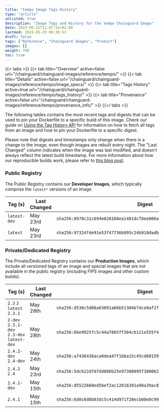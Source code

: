 ```yaml
---
title: "tempo Image Tags History"
type: "article"
unlisted: true
description: "Image Tags and History for the tempo Chainguard Image"
date: 2023-06-22T11:07:52+02:00
lastmod: 2024-05-29 00:38:53
draft: false
tags: ["Reference", "Chainguard Images", "Product"]
images: []
weight: 700
toc: true
---
```


{{< tabs >}}
{{< tab title="Overview" active=false url="/chainguard/chainguard-images/reference/tempo/" >}}
{{< tab title="Details" active=false url="/chainguard/chainguard-images/reference/tempo/image_specs/" >}}
{{< tab title="Tags History" active=true url="/chainguard/chainguard-images/reference/tempo/tags_history/" >}}
{{< tab title="Provenance" active=false url="/chainguard/chainguard-images/reference/tempo/provenance_info/" >}}
{{</ tabs >}}

The following tables contains the most recent tags and digests that can be used to pin your Dockerfile to a specific build of this image. Check our guide on [Using the Tag History API](/chainguard/chainguard-images/using-the-tag-history-api/) for information on how to fetch all tags from an image and how to pin your Dockerfile to a specific digest.

Please note that digests and timestamps only change when there is a change to the image, even though images are rebuilt every night. The "Last Changed" column indicates when the image was last modified, and doesn't always reflect the latest build timestamp. For more information about how our reproducible builds work, please refer to [this blog post](https://www.chainguard.dev/unchained/reproducing-chainguards-reproducible-image-builds).

### Public Registry
The Public Registry contains our **Developer Images**, which typically comprise the `latest*` versions of an image.

| Tag (s)       | Last Changed | Digest                                                                    |
|---------------|--------------|---------------------------------------------------------------------------|
|  `latest-dev` | May 23rd     | `sha256:8978c31c694e028168ea1481dcf8ee006a88d7f50a82aab921126924d22a11cd` |
|  `latest`     | May 23rd     | `sha256:97324fde91e53f47736b095c24b918dadb7adb5f9b0a05b215eb29b94978eb3b` |


### Private/Dedicated Registry
The Private/Dedicated Registry contains our **Production Images**, which include all versioned tags of an image and special images that are not available in the public registry (including FIPS images and other custom builds).

| Tag (s)                                     | Last Changed | Digest                                                                    |
|---------------------------------------------|--------------|---------------------------------------------------------------------------|
|  `2.3` `2` `latest` `2.3.1`                 | May 28th     | `sha256:d536c5d08a83091a66b51304b7dce0af2f03fe0389f100853ab061f7b5a739dd` |
|  `2-dev` `2.3.1-dev` `2.3-dev` `latest-dev` | May 28th     | `sha256:66e9925fc5c44a7865ff304cb121e555f416428cf6218f0c7efe6750c868a3e2` |
|  `2.4.2-dev` `2.4-dev`                      | May 24th     | `sha256:a7436436aca6dea47f1bba15c45cd6015939bd6867c0aca82dc909765e8aacc0` |
|  `2.4.2` `2.4`                              | May 23rd     | `sha256:5dcb22d7d7dd886b25e97308095f380062e850e88c9bcf5ec953643763cf9325` |
|  `2.4.1-dev`                                | May 15th     | `sha256:d5522660ed56ef2ac12016391a90a39ac8d958b438ded2238d7544f5682c7daf` |
|  `2.4.1`                                    | May 15th     | `sha256:6d0c6d0b03dc5c414d971f28ecb00e0c9966c5d858e3844b6fe073570cc55e7b` |

